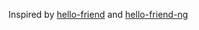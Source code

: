 Inspired by [hello-friend](https://github.com/panr/hugo-theme-hello-friend) and [hello-friend-ng](https://github.com/rhazdon/hugo-theme-hello-friend-ng)

